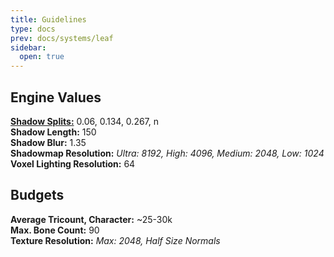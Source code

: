 ```yaml
---
title: Guidelines
type: docs
prev: docs/systems/leaf
sidebar:
  open: true
---
```


## Engine Values
**[Shadow Splits:](/docs/glossary/#shadow-splits)** 0.06, 0.134, 0.267, n  
**Shadow Length:** 150  
**Shadow Blur:** 1.35  
**Shadowmap Resolution:** *Ultra: 8192, High: 4096, Medium: 2048, Low: 1024*  
**Voxel Lighting Resolution:** 64

## Budgets
**Average Tricount, Character:** ~25-30k  
**Max. Bone Count:** 90  
**Texture Resolution:** *Max: 2048, Half Size Normals*

